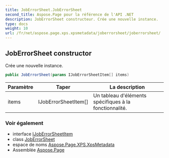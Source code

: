 ```yaml
---
title: JobErrorSheet.JobErrorSheet
second_title: Aspose.Page pour la référence de l'API .NET
description: JobErrorSheet constructeur. Crée une nouvelle instance.
type: docs
weight: 10
url: /fr/net/aspose.page.xps.xpsmetadata/joberrorsheet/joberrorsheet/
---
```

## JobErrorSheet constructor

Crée une nouvelle instance.

```csharp
public JobErrorSheet(params IJobErrorSheetItem[] items)
```

| Paramètre | Taper | La description |
| --- | --- | --- |
| items | IJobErrorSheetItem[] | Un tableau d'éléments spécifiques à la fonctionnalité. |

### Voir également

* interface [IJobErrorSheetItem](../../joberrorsheet.ijoberrorsheetitem/)
* class [JobErrorSheet](../)
* espace de noms [Aspose.Page.XPS.XpsMetadata](../../joberrorsheet/)
* Assemblée [Aspose.Page](../../../)


